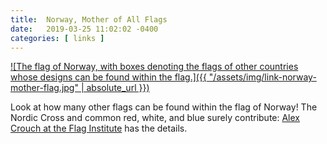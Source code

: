 ```yaml
---
title:  Norway, Mother of All Flags
date:   2019-03-25 11:02:02 -0400
categories: [ links ]
---
```


[![The flag of Norway, with boxes denoting the flags of other countries whose designs can be found within the flag.]({{ "/assets/img/link-norway-mother-flag.jpg" | absolute_url }})](https://www.flaginstitute.org/wp/2015/05/flag-of-norway-the-mother-of-all-flags/)

Look at how many other flags can be found within the flag of Norway! The Nordic Cross and common red, white, and blue surely contribute: [Alex Crouch at the Flag Institute](https://www.flaginstitute.org/wp/2015/05/flag-of-norway-the-mother-of-all-flags/) has the details.